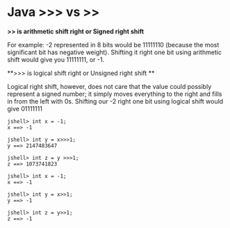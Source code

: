 # Java >>> vs >>

**>> is arithmetic shift right  or Signed right shift**

For example: -2 represented in 8 bits would be 11111110 (because the most significant bit has negative weight). Shifting it right one bit using arithmetic shift would give you 11111111, or -1.


**>>> is logical shift right or Unsigned right shift **

Logical right shift, however, does not care that the value could possibly represent a signed number; it simply moves everything to the right and fills in from the left with 0s. Shifting our -2 right one bit using logical shift would give 01111111



```
jshell> int x = -1;
x ==> -1

jshell> int y = x>>>1;
y ==> 2147483647

jshell> int z = y >>>1;
z ==> 1073741823

jshell> int x = -1;
x ==> -1

jshell> int y = x>>1;
y ==> -1

jshell> int z = y>>1;
z ==> -1
```

